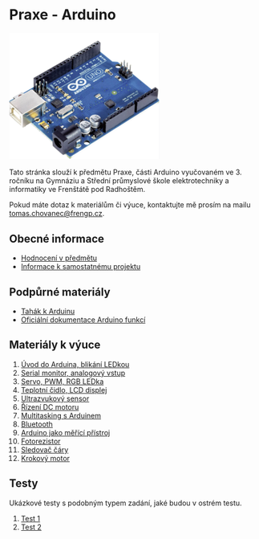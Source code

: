 # Praxe - Arduino

<img src="img/README_1.png" width="300"/>

Tato stránka slouží k předmětu Praxe, části Arduino vyučovaném ve 3. ročníku na Gymnáziu a Střední průmyslové škole elektrotechniky a informatiky ve Frenštátě pod Radhoštěm.

Pokud máte dotaz k materiálům či výuce, kontaktujte mě prosím na mailu [tomas.chovanec@frengp.cz](mailto:tomas.chovanec@frengp.cz).

## Obecné informace
- [Hodnocení v předmětu](Hodnoceni_predmetu.md)
- [Informace k samostatnému projektu](Projekt.md)

## Podpůrné materiály
- [Tahák k Arduinu](/files/Arduino_tahak.pdf)
- [Oficiální dokumentace Arduino funkcí](https://docs.arduino.cc/language-reference/)

## Materiály k výuce
1. [Úvod do Arduina, blikání LEDkou](01_Uvod_LED.md)
1. [Serial monitor, analogový vstup](02_Serial_monitor_potenciometr.md)
1. [Servo, PWM, RGB LEDka](03_Servo_PWM.md)
1. [Teplotní čidlo, LCD displej](04_DHT_LCD.md)
1. [Ultrazvukový sensor](05_Ultrasonic_stepper.md)
1. [Řízení DC motoru](06_DC_motor.md)
1. [Multitasking s Arduinem](07_Millis.md)
1. [Bluetooth](08_Bluetooth.md)
1. [Arduino jako měřící přístroj](09_Serial_plotter.md)
1. [Fotorezistor](10_Fotorezistor.md)
1. [Sledovač čáry](11_Line_follower.md)
1. [Krokový motor](xx_Krokovy_motor.md)


<!---
1. [Závěr](11_zaver.md)
- [Zadání E3A](Zadani_projektu_E3A_sk_2.md)

--->

## Testy
Ukázkové testy s podobným typem zadání, jaké budou v ostrém testu. 

1. [Test 1](Test_1.md)
2. [Test 2](Test_2.md)
   
<!---
2. [Program ve dvojicích](09_lekce.md)
--->
